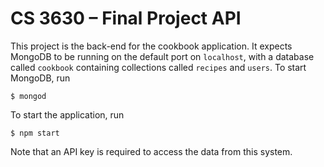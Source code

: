 # CS 3630 – Final Project API

This project is the back-end for the cookbook application. It expects MongoDB to be running on the default port on `localhost`, with a database called `cookbook` containing collections called `recipes` and `users`. To start MongoDB, run

```
$ mongod
```

To start the application, run

```
$ npm start
```

Note that an API key is required to access the data from this system.
